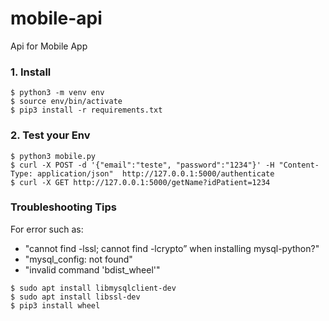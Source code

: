 # mobile-api
Api for Mobile App

### 1. Install
```
$ python3 -m venv env
$ source env/bin/activate
$ pip3 install -r requirements.txt
```

### 2. Test your Env
```
$ python3 mobile.py
$ curl -X POST -d '{"email":"teste", "password":"1234"}' -H "Content-Type: application/json"  http://127.0.0.1:5000/authenticate
$ curl -X GET http://127.0.0.1:5000/getName?idPatient=1234
```

### Troubleshooting Tips

For error such as:
 - "cannot find -lssl; cannot find -lcrypto” when installing mysql-python?"
 - "mysql_config: not found"
 - "invalid command 'bdist_wheel'"
```
$ sudo apt install libmysqlclient-dev
$ sudo apt install libssl-dev
$ pip3 install wheel
```
